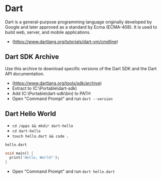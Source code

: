 # Dart
Dart is a general-purpose programming language originally developed by Google and later approved as a standard by Ecma (ECMA-408). It is used to build web, server, and mobile applications.
- (https://www.dartlang.org/tutorials/dart-vm/cmdline)

## Dart SDK Archive
Use this archive to download specific versions of the Dart SDK and the Dart API documentation.
- (https://www.dartlang.org/tools/sdk/archive)
- Extract to (C:\Portable\dart-sdk\)
- Add (C:\Portable\dart-sdk\bin\) to PATH
- Open "Command Prompt" and run `dart --version`

## Dart Hello World
- `cd /apps && mkdir dart-hello`
- `cd dart-hello`
- `touch hello.dart && code .`

`hello.dart`
```dart
void main() {
  print('Hello, World!');
}

```
- Open "Command Prompt" and run `dart hello.dart`
